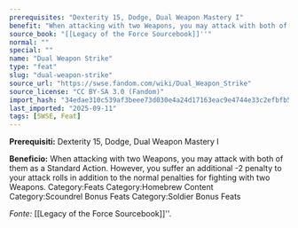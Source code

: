 ```yaml
---
prerequisites: "Dexterity 15, Dodge, Dual Weapon Mastery I"
benefit: "When attacking with two Weapons, you may attack with both of them as a Standard Action. However, you suffer an additional -2 penalty to your attack rolls in addition to the normal penalties for fighting with two Weapons. Category:Feats Category:Homebrew Content Category:Scoundrel Bonus Feats Category:Soldier Bonus Feats"
source_book: "[[Legacy of the Force Sourcebook]]''"
normal: ""
special: ""
name: "Dual Weapon Strike"
type: "feat"
slug: "dual-weapon-strike"
source_url: "https://swse.fandom.com/wiki/Dual_Weapon_Strike"
source_license: "CC BY-SA 3.0 (Fandom)"
import_hash: "34edae310c539af3beee73d030e4a24d17163eac9e4744e33c2efbfb52798021"
last_imported: "2025-09-11"
tags: [SWSE, Feat]
---
```

**Prerequisiti:** Dexterity 15, Dodge, Dual Weapon Mastery I

**Beneficio:** When attacking with two Weapons, you may attack with both of them as a Standard Action. However, you suffer an additional -2 penalty to your attack rolls in addition to the normal penalties for fighting with two Weapons. Category:Feats Category:Homebrew Content Category:Scoundrel Bonus Feats Category:Soldier Bonus Feats

*Fonte:* [[Legacy of the Force Sourcebook]]''.
